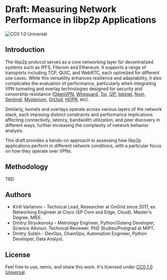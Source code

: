 # Draft: Measuring Network Performance in libp2p Applications

![CC0 1.0 Universal](https://img.shields.io/badge/license-CC0%201.0%20Universal-blue.svg)

## Introduction

The libp2p protocol serves as a core networking layer for decentralized systems such as IPFS, Filecoin and Ethereum. It supports a range of transports including TCP, QUIC, and WebRTC, each optimized for different use cases. While this versatility enhances resilience and adaptability, it also complicates the evaluation of performance, particularly when integrating VPN tunneling and overlay technologies designed for security and censorship resistance ([OpenVPN](https://github.com/OpenVPN/openvpn), [Wireguard](https://www.wireguard.com/), [Tor](https://github.com/thetorproject), [I2P](https://github.com/i2p/i2p.i2p), [lokinet](https://github.com/oxen-io/lokinet), [Nym](https://github.com/nymtech), [Sentinel](https://github.com/sentinel-official), [Mysterium](https://github.com/mysteriumnetwork/node), [Orchid](https://github.com/OrchidTechnologies/orchid), [HOPR](https://github.com/hoprnet/hoprnet), etc).

Similarly, tunnels and overlays operate across various layers of the network stack, each imposing distinct constraints and performance implications affecting connectivity, latency, bandwidth utilization, and peer discovery in different ways, further increasing the complexity of network behavior analysis.

This draft provides a hands-on approach to assessing how libp2p applications perform in different network conditions, with a particular focus on how they operate over VPNs.

## Methodology

TBD

## Authors

* Kirill Varlamov - Technical Lead, Researcher at OnGrid since 2017, ex Networking Engineer at Cisco (SP Core and Edge, Cloud). Master's Degree, MIEE.
* Dmitry Stryukovsky - Metrology Engineer, Python/Golang Developer, Science Advisor, Technical Reviewer. PhD Studies/Postgrad at MIPT.
* Dmitry Suldin - DevOps, ChainOps, Automation Engineer, Python Developer, Data Analyst.

## License

Feel free to use, remix, and share this work. It's licensed under [CC0 1.0 Universal](https://creativecommons.org/publicdomain/zero/1.0/).